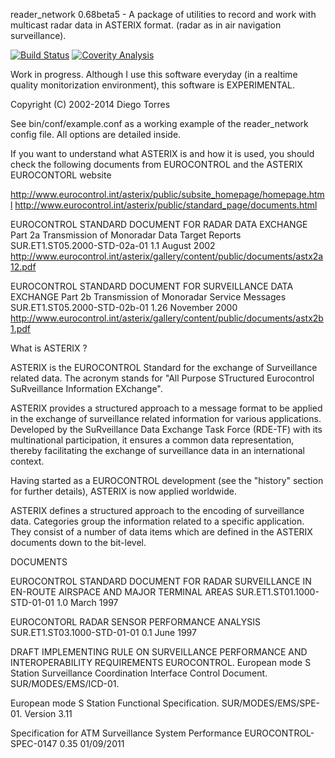 reader_network 0.68beta5 - A package of utilities to record and work with
multicast radar data in ASTERIX format. (radar as in air navigation
surveillance).

[![Build Status](https://travis-ci.org/ifsnop/reader_network.svg?branch=master)](https://travis-ci.org/ifsnop/reader_network)
[![Coverity Analysis](https://scan.coverity.com/projects/2418/badge.svg)](https://scan.coverity.com/projects/2418?tab=overview)

Work in progress. Although I use this software everyday (in a realtime quality
monitorization environment), this software is EXPERIMENTAL.

Copyright (C) 2002-2014 Diego Torres <diego dot torres at gmail dot com>

See bin/conf/example.conf as a working example of the reader_network
config file. All options are detailed inside.

If you want to understand what ASTERIX is and how it is used, you
should check the following documents from EUROCONTROL and the
ASTERIX EUROCONTORL website

http://www.eurocontrol.int/asterix/public/subsite_homepage/homepage.html
http://www.eurocontrol.int/asterix/public/standard_page/documents.html

EUROCONTROL STANDARD DOCUMENT FOR RADAR DATA EXCHANGE Part 2a Transmission of Monoradar Data Target Reports
SUR.ET1.ST05.2000-STD-02a-01 1.1 August 2002
http://www.eurocontrol.int/asterix/gallery/content/public/documents/astx2a12.pdf

EUROCONTROL STANDARD DOCUMENT FOR SURVEILLANCE DATA EXCHANGE Part 2b Transmission of Monoradar Service Messages
SUR.ET1.ST05.2000-STD-02b-01 1.26 November 2000
http://www.eurocontrol.int/asterix/gallery/content/public/documents/astx2b1.pdf

What is ASTERIX ?

ASTERIX is the EUROCONTROL Standard for the exchange of Surveillance related data.
The acronym stands for "All Purpose STructured Eurocontrol SuRveillance Information EXchange".

ASTERIX provides a structured approach to a message format to be applied in the exchange of surveillance related information for various applications. Developed by the SuRveillance Data Exchange Task Force (RDE-TF) with its multinational participation, it ensures a common data representation, thereby facilitating the exchange of surveillance data in an international context.

Having started as a EUROCONTROL development (see the "history" section for further details), ASTERIX is now applied worldwide.

ASTERIX defines a structured approach to the encoding of surveillance data. Categories group the information related to a specific application. They consist of a number of data items which are defined in the ASTERIX documents down to the bit-level.

DOCUMENTS

EUROCONTROL STANDARD DOCUMENT FOR RADAR SURVEILLANCE IN EN-ROUTE AIRSPACE AND MAJOR TERMINAL AREAS
SUR.ET1.ST01.1000-STD-01-01 1.0 March 1997

EUROCONTORL RADAR SENSOR PERFORMANCE ANALYSIS
SUR.ET1.ST03.1000-STD-01-01 0.1 June 1997

DRAFT IMPLEMENTING RULE ON SURVEILLANCE PERFORMANCE AND INTEROPERABILITY REQUIREMENTS EUROCONTROL. European mode S Station Surveillance Coordination Interface Control Document. SUR/MODES/EMS/ICD-01.

European mode S Station Functional Specification. SUR/MODES/EMS/SPE-01. Version 3.11

Specification for ATM Surveillance System Performance EUROCONTROL-SPEC-0147 0.35 01/09/2011
